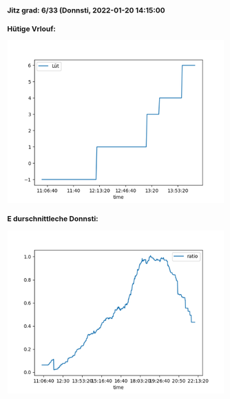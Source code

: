 ### Jitz grad: 6/33 (Donnsti, 2022-01-20 14:15:00

### Hütige Vrlouf:
![Graph](Today.png)

### E durschnittleche Donnsti:
![Graph](Donnsti.png)